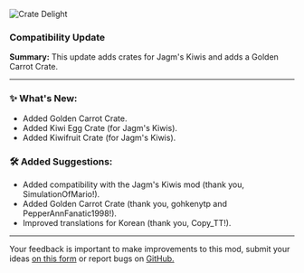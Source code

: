 <p align="left"><img src="https://cdn.modrinth.com/data/9rlXSyLg/images/c741ee61d02d1d45dd85222e826e3e6dd787e837.png" alt="Crate Delight">

<h3>Compatibility Update</h3>
<p><b>Summary:</b> This update adds crates for Jagm's Kiwis and adds a Golden Carrot Crate.</p>
<hr/>

<h3>✨ What's New:</h3>
<ul>
  <li>Added Golden Carrot Crate.</li>
  <li>Added Kiwi Egg Crate (for Jagm's Kiwis).</li>
  <li>Added Kiwifruit Crate (for Jagm's Kiwis).</li>
</ul>

<h3>🛠️ Added Suggestions:</h3>
<ul>
  <li>Added compatibility with the Jagm's Kiwis mod (thank you, SimulationOfMario!).</li>
  <li>Added Golden Carrot Crate (thank you, gohkenytp and PepperAnnFanatic1998!).</li>
  <li>Improved translations for Korean (thank you, Copy_TT!).</li>
</ul>
<hr/>

<p>Your feedback is important to make improvements to this mod, submit your ideas <a href="https://forms.gle/1rHcPN5v4k8nE9fr5">on this form</a> or report bugs on <a href="https://github.com/axperty/cratedelight-fabric">GitHub.</a></p>
